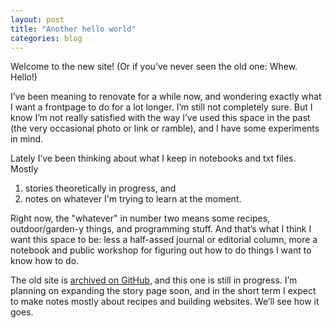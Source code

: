 ```yaml
---
layout: post
title: "Another hello world"
categories: blog
---
```

Welcome to the new site! (Or if you’ve never seen the old one: Whew. Hello!)

I’ve been meaning to renovate for a while now, and wondering exactly what I want a frontpage to do for a lot longer. I’m still not completely sure. But I know I’m not really satisfied with the way I’ve used this space in the past (the very occasional photo or link or ramble), and I have some experiments in mind.

Lately I’ve been thinking about what I keep in notebooks and txt files. Mostly 

1. stories theoretically in progress, and 
2. notes on whatever I'm trying to learn at the moment. 

Right now, the "whatever" in number two means some recipes, outdoor/garden-y things, and programming stuff. And that’s what I think I want this space to be: less a half-assed journal or editorial column, more a notebook and public workshop for figuring out how to do things I want to know how to do.

The old site is [archived on GitHub](https://github.com/ericgregory/wordpress-archive), and this one is still in progress. I’m planning on expanding the story page soon, and in the short term I expect to make notes mostly about recipes and building websites. We’ll see how it goes.